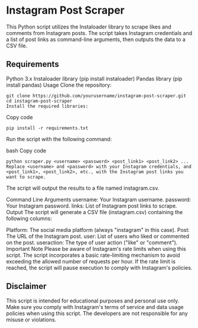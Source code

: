 # Instagram Post Scraper
This Python script utilizes the Instaloader library to scrape likes and comments from Instagram posts. The script takes Instagram credentials and a list of post links as command-line arguments, then outputs the data to a CSV file.

## Requirements
Python 3.x
Instaloader library (pip install instaloader)
Pandas library (pip install pandas)
Usage
Clone the repository:

```{r, engine='bash', count_lines}
git clone https://github.com/yourusername/instagram-post-scraper.git
cd instagram-post-scraper
Install the required libraries:
```
Copy code
```{r, engine='bash', count_lines}
pip install -r requirements.txt
```
Run the script with the following command:

bash
Copy code
```{r, engine='bash', count_lines}
python scraper.py <username> <password> <post_link1> <post_link2> ...
Replace <username> and <password> with your Instagram credentials, and <post_link1>, <post_link2>, etc., with the Instagram post links you want to scrape.
```
The script will output the results to a file named instagram.csv.

Command Line Arguments
username: Your Instagram username.
password: Your Instagram password.
links: List of Instagram post links to scrape.
Output
The script will generate a CSV file (instagram.csv) containing the following columns:

Platform: The social media platform (always "instagram" in this case).
Post: The URL of the Instagram post.
user: List of users who liked or commented on the post.
useraction: The type of user action ("like" or "comment").
Important Note
Please be aware of Instagram's rate limits when using this script. The script incorporates a basic rate-limiting mechanism to avoid exceeding the allowed number of requests per hour. If the rate limit is reached, the script will pause execution to comply with Instagram's policies.

## Disclaimer
This script is intended for educational purposes and personal use only. Make sure you comply with Instagram's terms of service and data usage policies when using this script. The developers are not responsible for any misuse or violations.
